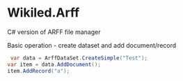 # Wikiled.Arff
C# version of ARFF file manager


Basic operation - create dataset and add document/record
```c#
 var data = ArffDataSet.CreateSimple("Test");
var item = data.AddDocument();
item.AddRecord("a");
```

